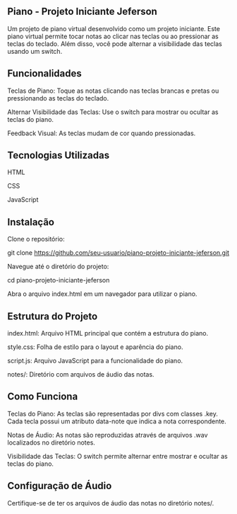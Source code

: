 ## Piano - Projeto Iniciante Jeferson
Um projeto de piano virtual desenvolvido como um projeto iniciante. Este piano virtual permite tocar notas ao clicar nas teclas ou ao pressionar as teclas do teclado. Além disso, você pode alternar a visibilidade das teclas usando um switch.

## Funcionalidades
Teclas de Piano: Toque as notas clicando nas teclas brancas e pretas ou pressionando as teclas do teclado.

Alternar Visibilidade das Teclas: Use o switch para mostrar ou ocultar as teclas do piano.

Feedback Visual: As teclas mudam de cor quando pressionadas.

## Tecnologias Utilizadas
HTML

CSS

JavaScript

## Instalação

Clone o repositório:

git clone https://github.com/seu-usuario/piano-projeto-iniciante-jeferson.git

Navegue até o diretório do projeto:

cd piano-projeto-iniciante-jeferson

Abra o arquivo index.html em um navegador para utilizar o piano.

## Estrutura do Projeto
index.html: Arquivo HTML principal que contém a estrutura do piano.

style.css: Folha de estilo para o layout e aparência do piano.

script.js: Arquivo JavaScript para a funcionalidade do piano.

notes/: Diretório com arquivos de áudio das notas.

## Como Funciona
Teclas do Piano: As teclas são representadas por divs com classes .key. Cada tecla possui um atributo data-note que indica a nota correspondente.

Notas de Áudio: As notas são reproduzidas através de arquivos .wav localizados no diretório notes.

Visibilidade das Teclas: O switch permite alternar entre mostrar e ocultar as teclas do piano.

## Configuração de Áudio

Certifique-se de ter os arquivos de áudio das notas no diretório notes/.
